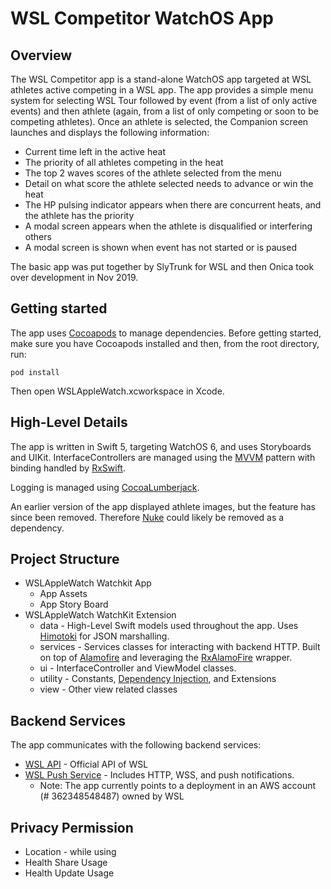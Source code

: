 # WSL Competitor WatchOS App #

## Overview ##

The WSL Competitor app is a stand-alone WatchOS app targeted at WSL athletes active competing in a WSL app. The app provides a simple menu system for selecting WSL Tour followed by event (from a list of only active events) and then athlete (again, from a list of only competing or soon to be competing athletes). Once an athlete is selected, the Companion screen launches and displays the following information:

* Current time left in the active heat
* The priority of all athletes competing in the heat
* The top 2 waves scores of the athlete selected from the menu
* Detail on what score the athlete selected needs to advance or win the heat
* The HP pulsing indicator appears when there are concurrent heats, and the athlete has the priority
* A modal screen appears when the athlete is disqualified or interfering others
* A modal screen is shown when event has not started or is paused

The basic app was put together by SlyTrunk for WSL and then Onica took over development in Nov 2019. 

## Getting started ##

The app uses [Cocoapods](https://cocoapods.org) to manage dependencies. Before getting started, make sure you have Cocoapods installed and then, from the root directory, run: 

    pod install
    
Then open WSLAppleWatch.xcworkspace in Xcode.    

## High-Level Details ##

The app is written in Swift 5, targeting WatchOS 6, and uses Storyboards and UIKit. InterfaceControllers are managed using the [MVVM](https://en.wikipedia.org/wiki/Model–view–viewmodel) pattern with binding handled by [RxSwift](https://github.com/ReactiveX/RxSwift).  

Logging is managed using [CocoaLumberjack](https://github.com/CocoaLumberjack/CocoaLumberjack).

An earlier version of the app displayed athlete images, but the feature has since been removed. Therefore [Nuke](https://github.com/kean/Nuke) could likely be removed as a dependency.

## Project Structure ##

* WSLAppleWatch Watchkit App
    * App Assets
    * App Story Board
* WSLAppleWatch WatchKit Extension
    * data - High-Level Swift models used throughout the app. Uses [Himotoki](https://github.com/ikesyo/Himotoki) for JSON marshalling.
    * services - Services classes for interacting with backend HTTP. Built on top of [Alamofire](https://github.com/Alamofire/Alamofire) and leveraging the [RxAlamoFire](https://github.com/RxSwiftCommunity/RxAlamofire) wrapper.
    * ui - InterfaceController and ViewModel classes. 
    * utility - Constants, [Dependency Injection](https://github.com/Swinject/Swinject), and Extensions 
    * view - Other view related classes 

## Backend Services

The app communicates with the following backend services:

* [WSL API](http://api.worldsurfleague.com/) - Official API of WSL
* [WSL Push Service](https://github.com/worldsurfleague/wsl-push-service) - Includes HTTP, WSS, and push notifications. 
    * Note: The app currently points to a deployment in an AWS account (# 362348548487) owned by WSL
    
## Privacy Permission
* Location - while using
* Health Share Usage
* Health Update Usage
    


